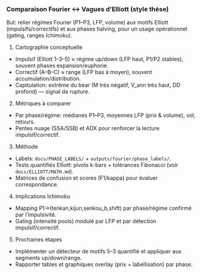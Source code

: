 ### Comparaison Fourier ↔ Vagues d’Elliott (style thèse)

But: relier régimes Fourier (P1–P3, LFP, volume) aux motifs Elliott (impulsifs/correctifs) et aux phases halving, pour un usage opérationnel (gating, ranges Ichimoku).

1) Cartographie conceptuelle
- Impulsif (Elliott 1–3–5) ≈ régime up/down (LFP haut, P1/P2 stables), souvent phases expansion/euphorie.
- Correctif (A–B–C) ≈ range (LFP bas à moyen), souvent accumulation/distribution.
- Capitulation: extrême du bear (M très négatif, V_ann très haut, DD profond) — signal de rupture.

2) Métriques à comparer
- Par phase/régime: médianes P1–P3, moyennes LFP (prix & volume), vol, retours.
- Pentes nuage (SSA/SSB) et ADX pour renforcer la lecture impulsif/correctif.

3) Méthode
- Labels: `docs/PHASE_LABELS/` + `outputs/fourier/phase_labels/`.
- Tests quantifiés Elliott: pivots k-bars + tolérances Fibonacci (voir `docs/ELLIOTT/MATH.md`).
- Matrices de confusion et scores (F1/kappa) pour évaluer correspondance.

4) Implications Ichimoku
- Mapping P1→(tenkan,kijun,senkou_b,shift) par phase/régime confirmé par l’impulsivité.
- Gating (intensité pools) modulé par LFP et par détection impulsif/correctif.

5) Prochaines étapes
- Implémenter un détecteur de motifs 5–3 quantifié et appliquer aux segments up/down/range.
- Rapporter tables et graphiques overlay (prix + labellisation) par phase.

